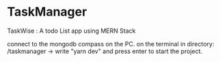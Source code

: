 # TaskManager
TaskWise : A todo List app using MERN Stack

connect to the mongodb compass on the PC.
on the terminal in directory: /taskmanager -> write "yarn dev" and press enter to start the project.
